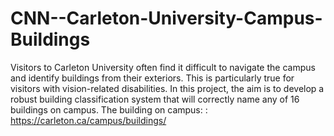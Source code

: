 # CNN--Carleton-University-Campus-Buildings
Visitors to Carleton University often find it difficult to navigate the campus and identify buildings
from their exteriors. This is particularly true for visitors with vision-related disabilities. In this
project, the aim is to develop a robust building classification system that will correctly name any of
16 buildings on campus. The building on campus: : https://carleton.ca/campus/buildings/
